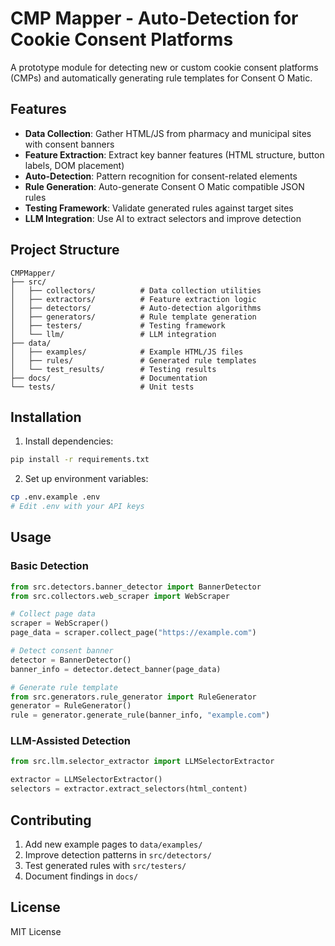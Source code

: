 # CMP Mapper - Auto-Detection for Cookie Consent Platforms

A prototype module for detecting new or custom cookie consent platforms (CMPs) and automatically generating rule templates for Consent O Matic.

## Features

- **Data Collection**: Gather HTML/JS from pharmacy and municipal sites with consent banners
- **Feature Extraction**: Extract key banner features (HTML structure, button labels, DOM placement)
- **Auto-Detection**: Pattern recognition for consent-related elements
- **Rule Generation**: Auto-generate Consent O Matic compatible JSON rules
- **Testing Framework**: Validate generated rules against target sites
- **LLM Integration**: Use AI to extract selectors and improve detection

## Project Structure

```
CMPMapper/
├── src/
│   ├── collectors/          # Data collection utilities
│   ├── extractors/          # Feature extraction logic
│   ├── detectors/           # Auto-detection algorithms
│   ├── generators/          # Rule template generation
│   ├── testers/             # Testing framework
│   └── llm/                 # LLM integration
├── data/
│   ├── examples/            # Example HTML/JS files
│   ├── rules/               # Generated rule templates
│   └── test_results/        # Testing results
├── docs/                    # Documentation
└── tests/                   # Unit tests
```

## Installation

1. Install dependencies:
```bash
pip install -r requirements.txt
```

2. Set up environment variables:
```bash
cp .env.example .env
# Edit .env with your API keys
```

## Usage

### Basic Detection
```python
from src.detectors.banner_detector import BannerDetector
from src.collectors.web_scraper import WebScraper

# Collect page data
scraper = WebScraper()
page_data = scraper.collect_page("https://example.com")

# Detect consent banner
detector = BannerDetector()
banner_info = detector.detect_banner(page_data)

# Generate rule template
from src.generators.rule_generator import RuleGenerator
generator = RuleGenerator()
rule = generator.generate_rule(banner_info, "example.com")
```

### LLM-Assisted Detection
```python
from src.llm.selector_extractor import LLMSelectorExtractor

extractor = LLMSelectorExtractor()
selectors = extractor.extract_selectors(html_content)
```

## Contributing

1. Add new example pages to `data/examples/`
2. Improve detection patterns in `src/detectors/`
3. Test generated rules with `src/testers/`
4. Document findings in `docs/`

## License

MIT License
